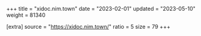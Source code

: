 +++
title = "xidoc.nim.town"
date = "2023-02-01"
updated = "2023-05-10"
weight = 81340

[extra]
source = "https://xidoc.nim.town/"
ratio = 5
size = 79
+++
